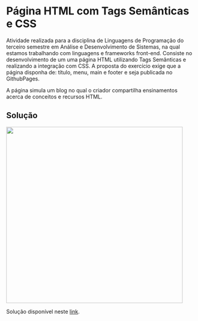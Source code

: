 # Página HTML com Tags Semânticas e CSS

Atividade realizada para a disciplina de Linguagens de Programação do terceiro semestre em Análise e Desenvolvimento de Sistemas, na qual estamos trabalhando com linguagens e frameworks front-end. Consiste no desenvolvimento de um uma página HTML utilizando Tags Semânticas e realizando a integração com CSS. A proposta do exercício exige que a página disponha de: título, menu, main e footer e seja publicada no GithubPages. 

A página simula um blog no qual o criador compartilha ensinamentos acerca de conceitos e recursos HTML. 

## Solução
<img height="470px" src="./img/nome.png"><br>

Solução disponível neste [link](link).
